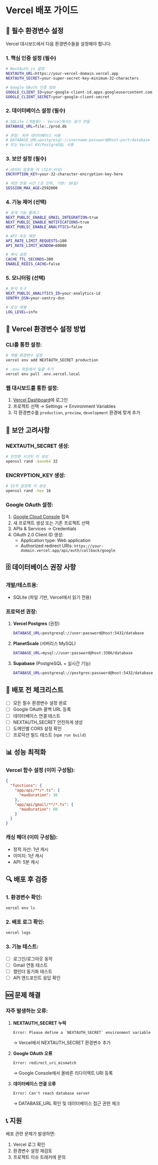 # Vercel 배포 가이드

## 🚀 필수 환경변수 설정

Vercel 대시보드에서 다음 환경변수들을 설정해야 합니다:

### 1. 핵심 인증 설정 (필수)

```bash
# NextAuth.js 설정
NEXTAUTH_URL=https://your-vercel-domain.vercel.app
NEXTAUTH_SECRET=your-super-secret-key-minimum-32-characters

# Google OAuth 인증 정보
GOOGLE_CLIENT_ID=your-google-client-id.apps.googleusercontent.com
GOOGLE_CLIENT_SECRET=your-google-client-secret
```

### 2. 데이터베이스 설정 (필수)

```bash
# SQLite (개발용) - Vercel에서는 읽기 전용
DATABASE_URL=file:./prod.db

# 권장: 외부 데이터베이스 사용
# DATABASE_URL=postgresql://username:password@host:port/database
# 또는 Vercel KV/PostgreSQL 사용
```

### 3. 보안 설정 (필수)

```bash
# 데이터 암호화 키 (32자 이상)
ENCRYPTION_KEY=your-32-character-encryption-key-here

# 세션 만료 시간 (초 단위, 기본: 30일)
SESSION_MAX_AGE=2592000
```

### 4. 기능 제어 (선택)

```bash
# 공개 기능 플래그
NEXT_PUBLIC_ENABLE_GMAIL_INTEGRATION=true
NEXT_PUBLIC_ENABLE_NOTIFICATIONS=true
NEXT_PUBLIC_ENABLE_ANALYTICS=false

# API 속도 제한
API_RATE_LIMIT_REQUESTS=100
API_RATE_LIMIT_WINDOW=60000

# 캐시 설정
CACHE_TTL_SECONDS=300
ENABLE_REDIS_CACHE=false
```

### 5. 모니터링 (선택)

```bash
# 분석 도구
NEXT_PUBLIC_ANALYTICS_ID=your-analytics-id
SENTRY_DSN=your-sentry-dsn

# 로깅 레벨
LOG_LEVEL=info
```

## 📝 Vercel 환경변수 설정 방법

### CLI를 통한 설정:

```bash
# 개별 환경변수 설정
vercel env add NEXTAUTH_SECRET production

# .env 파일에서 일괄 추가
vercel env pull .env.vercel.local
```

### 웹 대시보드를 통한 설정:

1. [Vercel Dashboard](https://vercel.com/dashboard)에 로그인
2. 프로젝트 선택 → Settings → Environment Variables
3. 각 환경변수를 `production`, `preview`, `development` 환경에 맞게 추가

## 🔐 보안 고려사항

### NEXTAUTH_SECRET 생성:

```bash
# 안전한 시크릿 키 생성
openssl rand -base64 32
```

### ENCRYPTION_KEY 생성:

```bash
# 32자 암호화 키 생성
openssl rand -hex 16
```

### Google OAuth 설정:

1. [Google Cloud Console](https://console.cloud.google.com/) 접속
2. 새 프로젝트 생성 또는 기존 프로젝트 선택
3. APIs & Services → Credentials
4. OAuth 2.0 Client ID 생성:
   - Application type: Web application
   - Authorized redirect URIs: `https://your-domain.vercel.app/api/auth/callback/google`

## 🗄️ 데이터베이스 권장 사항

### 개발/테스트용:

- SQLite (파일 기반, Vercel에서 읽기 전용)

### 프로덕션 권장:

1. **Vercel Postgres** (권장)

   ```bash
   DATABASE_URL=postgresql://user:password@host:5432/database
   ```

2. **PlanetScale** (서버리스 MySQL)

   ```bash
   DATABASE_URL=mysql://user:password@host:3306/database
   ```

3. **Supabase** (PostgreSQL + 실시간 기능)
   ```bash
   DATABASE_URL=postgresql://postgres:password@host:5432/database
   ```

## 🚨 배포 전 체크리스트

- [ ] 모든 필수 환경변수 설정 완료
- [ ] Google OAuth 콜백 URL 등록
- [ ] 데이터베이스 연결 테스트
- [ ] NEXTAUTH_SECRET 안전하게 생성
- [ ] 도메인별 CORS 설정 확인
- [ ] 프로덕션 빌드 테스트 (`npm run build`)

## 📊 성능 최적화

### Vercel 함수 설정 (이미 구성됨):

```json
{
  "functions": {
    "app/api/**/*.ts": {
      "maxDuration": 30
    },
    "app/api/gmail/**/*.ts": {
      "maxDuration": 60
    }
  }
}
```

### 캐싱 헤더 (이미 구성됨):

- 정적 자산: 1년 캐시
- 이미지: 1년 캐시
- API: 5분 캐시

## 🔍 배포 후 검증

### 1. 환경변수 확인:

```bash
vercel env ls
```

### 2. 배포 로그 확인:

```bash
vercel logs
```

### 3. 기능 테스트:

- [ ] 로그인/로그아웃 동작
- [ ] Gmail 연동 테스트
- [ ] 캘린더 동기화 테스트
- [ ] API 엔드포인트 응답 확인

## 🆘 문제 해결

### 자주 발생하는 오류:

1. **NEXTAUTH_SECRET 누락**

   ```
   Error: Please define a `NEXTAUTH_SECRET` environment variable
   ```

   → Vercel에서 NEXTAUTH_SECRET 환경변수 추가

2. **Google OAuth 오류**

   ```
   Error: redirect_uri_mismatch
   ```

   → Google Console에서 올바른 리다이렉트 URI 등록

3. **데이터베이스 연결 오류**
   ```
   Error: Can't reach database server
   ```
   → DATABASE_URL 확인 및 데이터베이스 접근 권한 체크

## 📞 지원

배포 관련 문제가 발생하면:

1. Vercel 로그 확인
2. 환경변수 설정 재검토
3. 프로젝트 이슈 트래커에 문의
